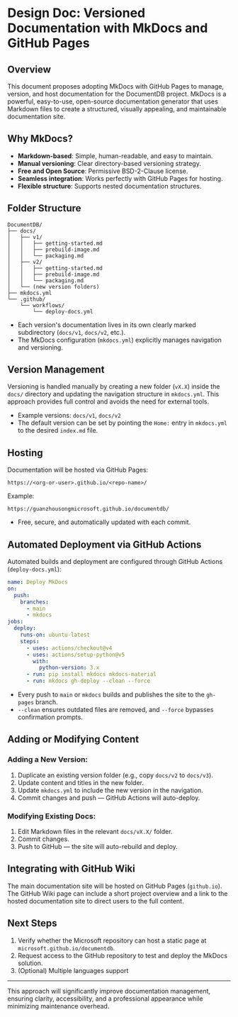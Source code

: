 # Design Doc: Versioned Documentation with MkDocs and GitHub Pages

## Overview

This document proposes adopting MkDocs with GitHub Pages to manage, version, and host documentation for the DocumentDB project. MkDocs is a powerful, easy-to-use, open-source documentation generator that uses Markdown files to create a structured, visually appealing, and maintainable documentation site.

## Why MkDocs?

* **Markdown-based**: Simple, human-readable, and easy to maintain.
* **Manual versioning**: Clear directory-based versioning strategy.
* **Free and Open Source**: Permissive BSD-2-Clause license.
* **Seamless integration**: Works perfectly with GitHub Pages for hosting.
* **Flexible structure**: Supports nested documentation structures.

## Folder Structure

```plaintext
DocumentDB/
├── docs/
│   ├── v1/
│   │   ├── getting-started.md
│   │   ├── prebuild-image.md
│   │   └── packaging.md
│   ├── v2/
│   │   ├── getting-started.md
│   │   ├── prebuild-image.md
│   │   └── packaging.md
│   └── (new version folders)
├── mkdocs.yml
└── .github/
    └── workflows/
        └── deploy-docs.yml
```

* Each version's documentation lives in its own clearly marked subdirectory (`docs/v1`, `docs/v2`, etc.).
* The MkDocs configuration (`mkdocs.yml`) explicitly manages navigation and versioning.

## Version Management

Versioning is handled manually by creating a new folder (`vX.X`) inside the `docs/` directory and updating the navigation structure in `mkdocs.yml`. This approach provides full control and avoids the need for external tools.

* Example versions: `docs/v1`, `docs/v2`
* The default version can be set by pointing the `Home:` entry in `mkdocs.yml` to the desired `index.md` file.

## Hosting

Documentation will be hosted via GitHub Pages:

```
https://<org-or-user>.github.io/<repo-name>/
```

Example:

```
https://guanzhousongmicrosoft.github.io/documentdb/
```

* Free, secure, and automatically updated with each commit.

## Automated Deployment via GitHub Actions

Automated builds and deployment are configured through GitHub Actions (`deploy-docs.yml`):

```yaml
name: Deploy MkDocs
on:
  push:
    branches:
      - main
      - mkdocs
jobs:
  deploy:
    runs-on: ubuntu-latest
    steps:
      - uses: actions/checkout@v4
      - uses: actions/setup-python@v5
        with:
          python-version: 3.x
      - run: pip install mkdocs mkdocs-material
      - run: mkdocs gh-deploy --clean --force
```

* Every push to `main` or `mkdocs` builds and publishes the site to the `gh-pages` branch.
* `--clean` ensures outdated files are removed, and `--force` bypasses confirmation prompts.

## Adding or Modifying Content

### Adding a New Version:

1. Duplicate an existing version folder (e.g., copy `docs/v2` to `docs/v3`).
2. Update content and titles in the new folder.
3. Update `mkdocs.yml` to include the new version in the navigation.
4. Commit changes and push — GitHub Actions will auto-deploy.

### Modifying Existing Docs:

1. Edit Markdown files in the relevant `docs/vX.X/` folder.
2. Commit changes.
3. Push to GitHub — the site will auto-rebuild and deploy.

## Integrating with GitHub Wiki

The main documentation site will be hosted on GitHub Pages (`github.io`). The GitHub Wiki page can include a short project overview and a link to the hosted documentation site to direct users to the full content.

## Next Steps

1. Verify whether the Microsoft repository can host a static page at `microsoft.github.io/documentdb`.
2. Request access to the GitHub repository to test and deploy the MkDocs solution.
3. (Optional) Multiple languages support

---

This approach will significantly improve documentation management, ensuring clarity, accessibility, and a professional appearance while minimizing maintenance overhead.
